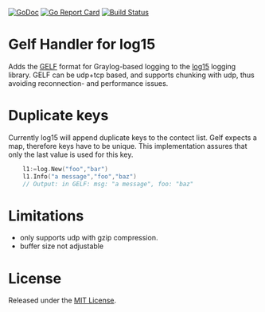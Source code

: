 [![GoDoc](https://godoc.org/github.com/gernoteger/mapstructure-hooks?status.svg)](https://godoc.org/github.com/gernoteger/log15-gelf)
[![Go Report Card](https://goreportcard.com/badge/gernoteger/mapstructure-hooks)](https://goreportcard.com/report/gernoteger/log15-gelf)
[![Build Status](https://travis-ci.org/inconshreveable/log15.svg?branch=master)](https://travis-ci.org/gernoteger/log15-gelf)

# Gelf Handler for log15
Adds the [GELF](http://docs.graylog.org/en/2.1/pages/gelf.html) format for Graylog-based logging to the [log15](https://github.com/inconshreveable/log15) logging library.
GELF can be udp+tcp based, and supports chunking with udp, thus avoiding reconnection- and performance issues.

# Duplicate keys
Currently log15 will append duplicate keys to the contect list. Gelf expects a map, therefore keys have to be unique.
This implementation assures that only the last value is used for this key.

```go
    l1:=log.New("foo","bar")
    l1.Info("a message","foo","baz")
    // Output: in GELF: msg: "a message", foo: "baz"
```

# Limitations
- only supports udp with gzip compression.
- buffer size not adjustable

# License

Released under the [MIT License](LICENSE).